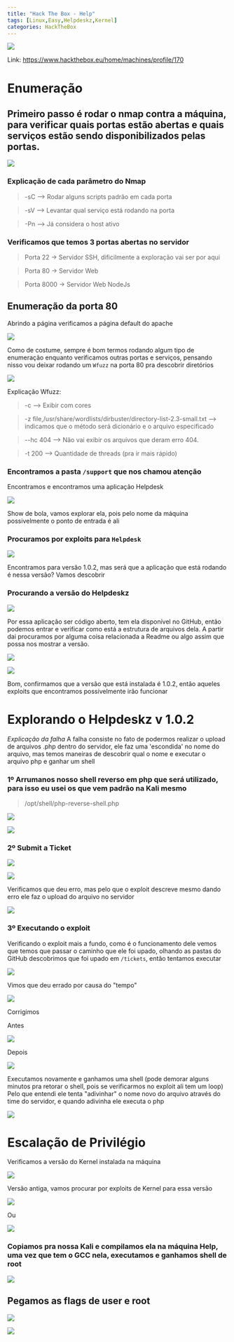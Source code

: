 ```yaml
---
title: "Hack The Box - Help"
tags: [Linux,Easy,Helpdeskz,Kernel]
categories: HackTheBox
---
```


![](https://raw.githubusercontent.com/0x4rt3mis/0x4rt3mis.github.io/master/img/htb-help/Help_inicial.png)

Link: <https://www.hackthebox.eu/home/machines/profile/170>

# Enumeração

## Primeiro passo é rodar o nmap contra a máquina, para verificar quais portas estão abertas e quais serviços estão sendo disponibilizados pelas portas.

![](https://raw.githubusercontent.com/0x4rt3mis/0x4rt3mis.github.io/master/img/htb-help/Help_nmap.png)

### Explicação de cada parâmetro do Nmap

> -sC --> Rodar alguns scripts padrão em cada porta

> -sV --> Levantar qual serviço está rodando na porta

> -Pn --> Já considera o host ativo

### Verificamos que temos 3 portas abertas no servidor

> Porta 22 -> Servidor SSH, dificilmente a exploração vai ser por aqui

> Porta 80 -> Servidor Web

> Porta 8000 -> Servidor Web NodeJs

## Enumeração da porta 80

Abrindo a página verificamos a página default do apache

![](https://raw.githubusercontent.com/0x4rt3mis/0x4rt3mis.github.io/master/img/htb-help/Help_web.png)

Como de costume, sempre é bom termos rodando algum tipo de enumeração enquanto verificamos outras portas e serviços, pensando nisso vou deixar rodando um `Wfuzz` na porta 80 pra descobrir diretórios

![](https://raw.githubusercontent.com/0x4rt3mis/0x4rt3mis.github.io/master/img/htb-help/Help_wfuzz.png)

Explicação Wfuzz:
> -c --> Exibir com cores

> -z file,/usr/share/wordlists/dirbuster/directory-list-2.3-small.txt --> indicamos que o método será dicionário e o arquivo especificado

> --hc 404 --> Não vai exibir os arquivos que deram erro 404.

> -t 200 --> Quantidade de threads (pra ir mais rápido)

### Encontramos a pasta `/support` que nos chamou atenção

Encontramos e encontramos uma aplicação Helpdesk

![](https://raw.githubusercontent.com/0x4rt3mis/0x4rt3mis.github.io/master/img/htb-help/Help_web2.png)

Show de bola, vamos explorar ela, pois pelo nome da máquina possivelmente o ponto de entrada é ali

### Procuramos por exploits para `Helpdesk`

![](https://raw.githubusercontent.com/0x4rt3mis/0x4rt3mis.github.io/master/img/htb-help/Help_help.png)

Encontramos para versão 1.0.2, mas será que a aplicação que está rodando é nessa versão? Vamos descobrir

### Procurando a versão do Helpdeskz

![](https://raw.githubusercontent.com/0x4rt3mis/0x4rt3mis.github.io/master/img/htb-help/Help_help2.png)

Por essa aplicação ser código aberto, tem ela disponível no GitHub, então podemos entrar e verificar como está a estrutura de arquivos dela. A partir dai procuramos por alguma coisa relacionada a Readme ou algo assim que possa nos mostrar a versão.

![](https://raw.githubusercontent.com/0x4rt3mis/0x4rt3mis.github.io/master/img/htb-help/Help_help3.png)

![](https://raw.githubusercontent.com/0x4rt3mis/0x4rt3mis.github.io/master/img/htb-help/Help_help4.png)

Bom, confirmamos que a versão que está instalada é 1.0.2, então aqueles exploits que encontramos possivelmente irão funcionar

# Explorando o Helpdeskz v 1.0.2

*Explicação da falha*
A falha consiste no fato de podermos realizar o upload de arquivos .php dentro do servidor, ele faz uma 'escondida' no nome do arquivo, mas temos maneiras de descobrir qual o nome e executar o arquivo php e ganhar um shell

### 1º Arrumanos nosso shell reverso em php que será utilizado, para isso eu usei os que vem padrão na Kali mesmo

> /opt/shell/php-reverse-shell.php

![](https://raw.githubusercontent.com/0x4rt3mis/0x4rt3mis.github.io/master/img/htb-help/Help_rev.png)

![](https://raw.githubusercontent.com/0x4rt3mis/0x4rt3mis.github.io/master/img/htb-help/Help_rev1.png)

### 2º Submit a Ticket

![](https://raw.githubusercontent.com/0x4rt3mis/0x4rt3mis.github.io/master/img/htb-help/Help_help5.png)

![](https://raw.githubusercontent.com/0x4rt3mis/0x4rt3mis.github.io/master/img/htb-help/Help_help6.png)

Verificamos que deu erro, mas pelo que o exploit descreve mesmo dando erro ele faz o upload do arquivo no servidor

![](https://raw.githubusercontent.com/0x4rt3mis/0x4rt3mis.github.io/master/img/htb-help/Help_help7.png)

### 3º Executando o exploit

Verificando o exploit mais a fundo, como é o funcionamento dele vemos que temos que passar o caminho que ele foi upado, olhando as pastas do GitHub descobrimos que foi upado em `/tickets`, então tentamos executar

![](https://raw.githubusercontent.com/0x4rt3mis/0x4rt3mis.github.io/master/img/htb-help/Help_help8.png)

Vimos que deu errado por causa do "tempo"

![](https://raw.githubusercontent.com/0x4rt3mis/0x4rt3mis.github.io/master/img/htb-help/Help_help9.png)

Corrigimos

Antes

![](https://raw.githubusercontent.com/0x4rt3mis/0x4rt3mis.github.io/master/img/htb-help/Help_help10.png)

Depois

![](https://raw.githubusercontent.com/0x4rt3mis/0x4rt3mis.github.io/master/img/htb-help/Help_help11.png)

Executamos novamente e ganhamos uma shell (pode demorar alguns minutos pra retorar o shell, pois se verificarmos no exploit ali tem um loop)
Pelo que entendi ele tenta "adivinhar" o nome novo do arquivo através do time do servidor, e quando adivinha ele executa o php

![](https://raw.githubusercontent.com/0x4rt3mis/0x4rt3mis.github.io/master/img/htb-help/Help_help12.png)

# Escalação de Privilégio

Verificamos a versão do Kernel instalada na máquina

![](https://raw.githubusercontent.com/0x4rt3mis/0x4rt3mis.github.io/master/img/htb-help/Help_uname.png)

Versão antiga, vamos procurar por exploits de Kernel para essa versão

![](https://raw.githubusercontent.com/0x4rt3mis/0x4rt3mis.github.io/master/img/htb-help/Help_esc1.png)

Ou

![](https://raw.githubusercontent.com/0x4rt3mis/0x4rt3mis.github.io/master/img/htb-help/Help_esc2.png)

### Copiamos pra nossa Kali e compilamos ela na máquina Help, uma vez que tem o GCC nela, executamos e ganhamos shell de root

![](https://raw.githubusercontent.com/0x4rt3mis/0x4rt3mis.github.io/master/img/htb-help/Help_esc3.png)

## Pegamos as flags de user e root

![](https://raw.githubusercontent.com/0x4rt3mis/0x4rt3mis.github.io/master/img/htb-help/Help_root.png)

![](https://raw.githubusercontent.com/0x4rt3mis/0x4rt3mis.github.io/master/img/htb-help/Help_user.png)